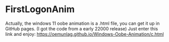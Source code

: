 # FirstLogonAnim
Actually, the windows 11 oobe animation is a .html file, you can get it up in GitHub pages.
(I got the code from a early 22000 release)
Just enter this link and enjoy:
https://oemunlag.github.io/Windows-Oobe-Animation/c.html
